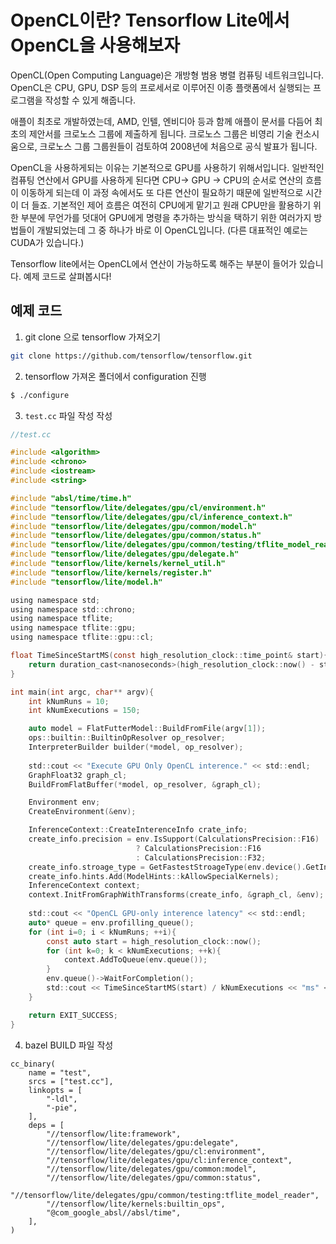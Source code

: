 # OpenCL이란? Tensorflow Lite에서 OpenCL을 사용해보자

OpenCL(Open Computing Language)은 개방형 범용 병렬 컴퓨팅 네트워크입니다. OpenCL은 CPU, GPU, DSP 등의 프로세서로 이루어진 이종 플랫폼에서 실행되는 프로그램을 작성할 수 있게 해줍니다. 

애플이 최초로 개발하였는데, AMD, 인텔, 엔비디아 등과 함께 애플이 문서를 다듬어 최초의 제안서를 크로노스 그룹에 제출하게 됩니다. 크로노스 그룹은 비영리 기술 컨소시움으로, 크로노스 그룹 그룹원들이 검토하여 2008년에 처음으로 공식 발표가 됩니다. 

OpenCL을 사용하게되는 이유는 기본적으로 GPU를 사용하기 위해서입니다. 일반적인 컴퓨팅 연산에서 GPU를 사용하게 된다면 CPU-> GPU -> CPU의 순서로 연산의 흐름이 이동하게 되는데 이 과정 속에서도 또 다른 연산이 필요하기 때문에 일반적으로 시간이 더 들죠. 기본적인 제어 흐름은 여전히 CPU에게 맡기고 원래 CPU만을 활용하기 위한 부분에 무언가를 덧대어 GPU에게 명령을 추가하는 방식을 택하기 위한 여러가지 방법들이 개발되었는데 그 중 하나가 바로 이 OpenCL입니다. (다른 대표적인 예로는 CUDA가 있습니다.)

Tensorflow lite에서는 OpenCL에서 연산이 가능하도록 해주는 부분이 들어가 있습니다. 예제 코드로 살펴봅시다!

## 예제 코드

1. git clone 으로 tensorflow 가져오기

```bash
git clone https://github.com/tensorflow/tensorflow.git
```

2. tensorflow 가져온 폴더에서 configuration 진행

```bash
$ ./configure
```

3. `test.cc` 파일 작성 작성

```c
//test.cc

#include <algorithm>
#include <chrono>
#include <iostream>
#include <string>

#include "absl/time/time.h"
#include "tensorflow/lite/delegates/gpu/cl/environment.h"
#include "tensorflow/lite/delegates/gpu/cl/inference_context.h"
#include "tensorflow/lite/delegates/gpu/common/model.h"
#include "tensorflow/lite/delegates/gpu/common/status.h"
#include "tensorflow/lite/delegates/gpu/common/testing/tflite_model_reader.h"
#include "tensorflow/lite/delegates/gpu/delegate.h"
#include "tensorflow/lite/kernels/kernel_util.h"
#include "tensorflow/lite/kernels/register.h"
#include "tensorflow/lite/model.h"

using namespace std;
using namespace std::chrono;
using namespace tflite;
using namespace tflite::gpu;
using namespace tflite::gpu::cl;

float TimeSinceStartMS(const high_resolution_clock::time_point& start){
    return duration_cast<nanoseconds>(high_resolution_clock::now() - start).count() * 1e-6;
}

int main(int argc, char** argv){
    int kNumRuns = 10;
    int kNumExecutions = 150;

    auto model = FlatFutterModel::BuildFromFile(argv[1]);
    ops::builtin::BuiltinOpResolver op_resolver;
    InterpreterBuilder builder(*model, op_resolver);
    
    std::cout << "Execute GPU Only OpenCL interence." << std::endl;
    GraphFloat32 graph_cl;
    BuildFromFlatBuffer(*model, op_resolver, &graph_cl);

    Environment env;
    CreateEnvironment(&env);

    InferenceContext::CreateInterenceInfo crate_info;
    create_info.precision = env.IsSupport(CalculationsPrecision::F16)
                            ? CalculationsPrecision::F16
                            : CalculationsPrecision::F32;
    create_info.stroage_type = GetFastestStroageType(env.device().GetInfo());
    create_info.hints.Add(ModelHints::kAllowSpecialKernels);
    InferenceContext context;
    context.InitFromGraphWithTransforms(create_info, &graph_cl, &env);
    
    std::cout << "OpenCL GPU-only interence latency" << std::endl;
    auto* queue = env.profilling_queue();
    for (int i=0; i < kNumRuns; ++i){
        const auto start = high_resolution_clock::now();
        for (int k=0; k < kNumExecutions; ++k){
            context.AddToQueue(env.queue());
        }
        env.queue()->WaitForCompletion();
        std::cout << TimeSinceStartMS(start) / kNumExecutions << "ms" << std::endl;
    }

    return EXIT_SUCCESS;
}
```

4. bazel BUILD 파일 작성

```
cc_binary(
    name = "test",
    srcs = ["test.cc"],
    linkopts = [
        "-ldl",
        "-pie",
    ],
    deps = [
        "//tensorflow/lite:framework",
        "//tensorflow/lite/delegates/gpu:delegate",
        "//tensorflow/lite/delegates/gpu/cl:environment",
        "//tensorflow/lite/delegates/gpu/cl:inference_context",
        "//tensorflow/lite/delegates/gpu/common:model",
        "//tensorflow/lite/delegates/gpu/common:status",
        "//tensorflow/lite/delegates/gpu/common/testing:tflite_model_reader",
        "//tensorflow/lite/kernels:builtin_ops",
        "@com_google_absl//absl/time",
    ],
)

```